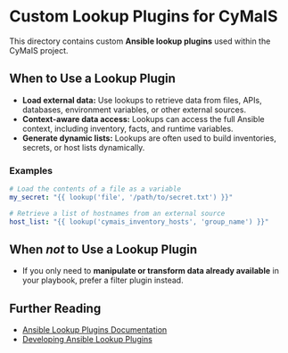 # Custom Lookup Plugins for CyMaIS

This directory contains custom **Ansible lookup plugins** used within the CyMaIS project.

## When to Use a Lookup Plugin

- **Load external data:** Use lookups to retrieve data from files, APIs, databases, environment variables, or other external sources.
- **Context-aware data access:** Lookups can access the full Ansible context, including inventory, facts, and runtime variables.
- **Generate dynamic lists:** Lookups are often used to build inventories, secrets, or host lists dynamically.

### Examples

```yaml
# Load the contents of a file as a variable
my_secret: "{{ lookup('file', '/path/to/secret.txt') }}"

# Retrieve a list of hostnames from an external source
host_list: "{{ lookup('cymais_inventory_hosts', 'group_name') }}"
````

## When *not* to Use a Lookup Plugin

* If you only need to **manipulate or transform data already available** in your playbook, prefer a filter plugin instead.

## Further Reading

* [Ansible Lookup Plugins Documentation](https://docs.ansible.com/ansible/latest/plugins/lookup.html)
* [Developing Ansible Lookup Plugins](https://docs.ansible.com/ansible/latest/dev_guide/developing_plugins.html#developing-lookup-plugins)
